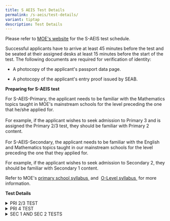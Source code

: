 ```yaml
---
title: S AEIS Test Details
permalink: /s-aeis/test-details/
variant: tiptap
description: Test Details
---
```

<p>Please refer to <a href="https://www.moe.gov.sg/international-students/s-aeis/test-details" rel="noopener noreferrer nofollow" target="_blank"><u>MOE's website</u></a> for
the S-AEIS test schedule.</p>
<p>Successful applicants have to arrive at least 45 minutes before the test
and be seated at their assigned desks&nbsp;at least 15 minutes before&nbsp;the
start of the test. The following documents are required for verification
of identity:</p>
<ul data-tight="true" class="tight">
<li>
<p>A photocopy of the applicant's passport data page.</p>
</li>
<li>
<p>A photocopy of the applicant's entry proof issued by SEAB.</p>
</li>
</ul>
<p><strong>Preparing for S-AEIS test</strong>
</p>
<p>For S-AEIS-Primary, the applicant needs to be familiar with the Mathematics
topics taught in MOE's mainstream schools for the level preceding the one
that he/she applied for.
<br>
<br>For example, if the applicant wishes to seek admission to Primary 3 and
is assigned the Primary 2/3 test, they should be familiar with Primary
2 content.
<br>
<br>For S-AEIS-Secondary, the applicant needs to be familiar with the English
and Mathematics topics taught in our mainstream schools for the level preceding
the one that they applied for.&nbsp;</p>
<p>For example, if the applicant wishes to seek admission to Secondary 2,
they should be familiar with Secondary 1 content.</p>
<p>Refer to MOE's&nbsp;<a href="https://www.moe.gov.sg/primary/curriculum/syllabus" rel="noopener noreferrer nofollow" target="_blank"><u>primary school syllabus </u></a>&nbsp;and&nbsp;
<a href="https://www.moe.gov.sg/secondary/courses/express/electives" rel="noopener noreferrer nofollow" target="_blank"><u>O-Level syllabus</u>
</a>&nbsp;for more information.</p>
<p><strong>Test Details</strong>
</p>
<div data-type="detailGroup" class="isomer-accordion isomer-accordion-white">
<details class="isomer-details">
<summary>PRI 2/3 TEST</summary>
<div data-type="detailsContent" class="isomer-details-content">
<h4><strong>Mathematics test</strong></h4>
<p>The Mathematics test comprises 2 parts. The applicant will be given 25
minutes to complete Part 1 and 40 minutes to complete Part 2:</p>
<ul data-tight="true" class="tight">
<li>
<p>Part 1: Multiple-choice questions (29 items)</p>
</li>
<li>
<p>Part 2: Short-answer questions (17 items)</p>
</li>
</ul>
<p>The use of calculators is&nbsp;not&nbsp;allowed. For short-answer questions,
the applicant will have to show the method of solution clearly by writing
his/her working steps in the spaces provided in addition to providing the
final answers.&nbsp;</p>
<table style="minWidth: 25px">
<colgroup>
<col>
</colgroup>
<tbody>
<tr>
<td rowspan="1" colspan="1">
<p>The applicant will need a pencil to shade his/her answers for the multiple-choice
questions on the&nbsp;<strong><a href="https://www.moe.gov.sg/-/media/files/others/sample-oas.ashx" rel="noopener noreferrer nofollow" target="_blank"><u>Optical Answer Sheet (OAS)</u></a></strong>&nbsp;(140KB).</p>
</td>
</tr>
</tbody>
</table>
</div>
</details>
<details class="isomer-details">
<summary>PRI 4 TEST</summary>
<div data-type="detailsContent" class="isomer-details-content">
<h4><strong>Mathematics test</strong></h4>
<p>The Mathematics test comprises 2 parts. The applicant will be given 35
minutes to complete Part 1, and 50 minutes to complete Part 2:</p>
<ul data-tight="true" class="tight">
<li>
<p>Part 1:&nbsp;Multiple-choice questions (30 items).</p>
</li>
<li>
<p>Part 2:&nbsp;Short-answer questions (8 items) and open-ended questions
(6 items).</p>
</li>
</ul>
<p>The use of calculators is&nbsp;not allowed.&nbsp;For short-answer and
open-ended questions, the applicant will have to show the method of solution
clearly by writing his/her working steps in the spaces provided in addition
to providing the final answers.&nbsp;
<br>
<br>Generally, open-ended questions require longer and more complex method
of solutions as compared to short-answer questions.</p>
<table style="minWidth: 25px">
<colgroup>
<col>
</colgroup>
<tbody>
<tr>
<td rowspan="1" colspan="1">
<p>The applicant will need a pencil to shade their answers for the multiple-choice
questions on the&nbsp;<strong><a href="https://www.moe.gov.sg/-/media/files/others/sample-oas.ashx" rel="noopener noreferrer nofollow" target="_blank"><u>Optical Answer Sheet (OAS)</u></a></strong>&nbsp;(140KB).</p>
</td>
</tr>
</tbody>
</table>
<p></p>
</div>
</details>
<details class="isomer-details">
<summary>SEC 1 AND SEC 2 TESTS</summary>
<div data-type="detailsContent" class="isomer-details-content">
<h4><strong>English test</strong></h4>
<p>The applicant will be given 2 hours 10 minutes to complete the test which
comprises 2 parts:</p>
<h4><strong>Part 1: Writing</strong></h4>
<p>2 topics are set for Sec 1 test, and 4 topics are set for Sec 2 test.&nbsp;</p>
<p>The applicant has to choose 1 topic and write a composition on it:</p>
<p>200 to 300 words for Sec 1 test.</p>
<p>250 to 350 words for Sec 2 test.</p>
<h4><strong>Part 2: Comprehension and language use</strong></h4>
<p>50 compulsory multiple-choice questions comprising:</p>
<p>Comprehension based on 2 passages (15 items)</p>
<p>Comprehension cloze based on 2 passages (15 items)</p>
<p>Vocabulary (10 items)</p>
<p>Grammar (10 items)</p>
<h4><strong>Mathematics test</strong></h4>
<p>The Mathematics test comprises 2 parts. The applicant will be given 30
minutes to complete Part 1, and 1 hour 45 minutes to complete Part 2:</p>
<ul data-tight="true" class="tight">
<li>
<p>Part 1:&nbsp;Multiple-choice questions (34 items).</p>
</li>
<li>
<p>Part 2:&nbsp;Short-answer questions (20 items) and open-ended questions
(10 to 15 items).</p>
</li>
</ul>
<p>The use of calculators is&nbsp;not allowed.&nbsp;For short-answer and
open-ended questions, the applicant has to show the method of solution
clearly by writing his/her working steps in the spaces provided in addition
to providing the final answers.
<br>
<br>Generally, open-ended questions require longer and more complex method
of solutions as compared to short-answer questions.</p>
<table style="minWidth: 25px">
<colgroup>
<col>
</colgroup>
<tbody>
<tr>
<td rowspan="1" colspan="1">
<p>The applicant will need a pencil to shade their answers for the multiple-choice
questions on the&nbsp;<strong><a href="https://www.moe.gov.sg/-/media/files/others/sample-oas.ashx" rel="noopener noreferrer nofollow" target="_blank"><u>Optical Answer Sheet (OAS)</u></a></strong>&nbsp;(140KB).</p>
</td>
</tr>
</tbody>
</table>
<p></p>
</div>
</details>
</div>
<p></p>